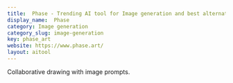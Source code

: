 ```yaml
---
title:  Phase - Trending AI tool for Image generation and best alternatives
display_name:  Phase
category: Image generation
category_slug: image-generation
key: phase_art
website: https://www.phase.art/
layout: aitool
---
```


Collaborative drawing with image prompts.
